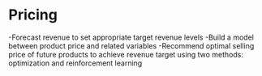 # Pricing
-Forecast revenue to set appropriate target revenue levels
-Build a model between product price and related variables
-Recommend optimal selling price of future products to achieve revenue target using two methods: optimization and reinforcement learning
